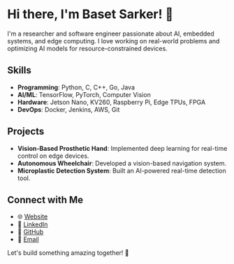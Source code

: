 # Hi there, I'm Baset Sarker! 👋

I'm a researcher and software engineer passionate about AI, embedded systems, and edge computing. I love working on real-world problems and optimizing AI models for resource-constrained devices.

## Skills
- **Programming**: Python, C, C++, Go, Java
- **AI/ML**: TensorFlow, PyTorch, Computer Vision
- **Hardware**: Jetson Nano, KV260, Raspberry Pi, Edge TPUs, FPGA
- **DevOps**: Docker, Jenkins, AWS, Git

## Projects
- **Vision-Based Prosthetic Hand**: Implemented deep learning for real-time control on edge devices.
- **Autonomous Wheelchair**: Developed a vision-based navigation system.
- **Microplastic Detection System**: Built an AI-powered real-time detection tool.

## Connect with Me
- 🌐 [Website](https://people.clarkson.edu/~sarkerm/)
- 🔗 [LinkedIn](https://linkedin.com/in/baset-sarker)
- 🐙 [GitHub](https://github.com/baset-sarker)
- 📧 [Email](mailto:sarkerm@clarkson.edu)

Let's build something amazing together! 🚀
